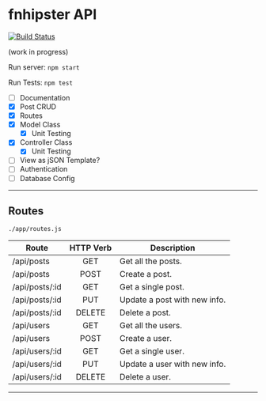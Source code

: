 # fnhipster API

[![Build Status](https://travis-ci.org/carlosacabrera/anothernodeframework.svg?branch=master)](https://travis-ci.org/carlosacabrera/anothernodeframework)

(work in progress)

Run server: `npm start`

Run Tests: `npm test`

- [ ] Documentation
- [X] Post CRUD
- [X] Routes
- [X] Model Class
    - [X] Unit Testing
- [X] Controller Class
    - [X] Unit Testing
- [ ] View as jSON Template?
- [ ] Authentication
- [ ] Database Config

---
## Routes
`./app/routes.js`

|Route|HTTP Verb|Description|
|-----|:-------:|----------|
|/api/posts|GET|Get all the posts.|
|/api/posts|POST|Create a post.|
|/api/posts/:id|GET|Get a single post.|
|/api/posts/:id|PUT|Update a post with new info.|
|/api/posts/:id|DELETE|Delete a post.|
|/api/users|GET|Get all the users.|
|/api/users|POST|Create a user.|
|/api/users/:id|GET|Get a single user.|
|/api/users/:id|PUT|Update a user with new info.|
|/api/users/:id|DELETE|Delete a user.|

---
